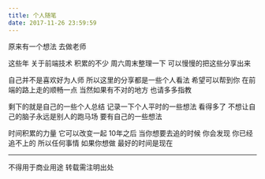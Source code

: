 ```yaml
---
title: 个人随笔
date: 2017-11-26 23:59:59
---
```

原来有一个想法 去做老师

这些年 关于前端技术 积累的不少
周六周末整理一下 可以慢慢的把这些分享出来

自己并不是喜欢好为人师 所以这里的分享都是一些个人看法 希望可以帮到你 在前端的路上走的顺畅一点 当然如果有不对的地方 也请多多指教

剩下的就是自己的一些个人总结 记录一下个人平时的一些想法
看得多了 不想让自己的脑子永远是别人的跑马场 要有自己的一些想法

时间积累的力量 它可以改变一起
10年之后 当你想要去追的时候 你会发现 你已经追不上的 所以任何事情 如果你想做 最好的时间是现在

----------------
不得用于商业用途 转载需注明出处